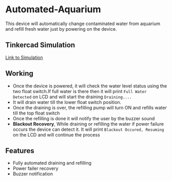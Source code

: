 # Automated-Aquarium 
This device will automatically change contaminated water from aquarium and refill fresh water just by powering on the device.

## Tinkercad Simulation 
[Link to Simulation](https://www.tinkercad.com/things/a0lOm6MZeaU-automated-aquarium/editel?sharecode=9W0NZiMz0UEaZwgyq93BXftexpjfx08QcJxxL9miNgA=)



## Working
* Once the device is powered, it will check the water level status using the two float switch.If full water is there then it will print  `Full Water Detected` on LCD and will start the draining `Draining....`
* It will drain water till the lower float switch position.
* Once the draining is over, the refilling pump will turn ON and refills water till the top float switch
* Once the refilling is done it will notify the user by the buzzer sound
*  **Blackout Recovery**, While draining or refilling the water if power failure occurs the device can detect it. It will print `Blackout Occured, Resuming` on the LCD and will continue the process

## Features

* Fully automated draining and refilling
* Power failer recovery
* Buzzer notification
